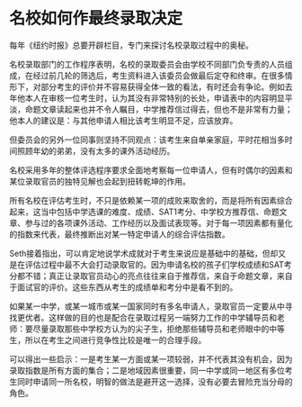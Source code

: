 # 名校如何作最终录取决定

每年《纽约时报》总要开辟栏目，专门来探讨名校录取过程中的奥秘。

名校录取部门的工作程序表明，名校的录取委员会由学校不同部门负专责的人员组成，在经过前几轮的筛选后，考生资料进入该委员会做最后定夺和终审。在很多情形下，对部分考生的评价并不容易获得全体一致的看法，有时还会有争论。例如去年他本人在审核一位考生时，认为其没有非常特别的长处，申请表中的内容明显平淡，命题文章读起来也并不令人瞩目，中学推荐信过得去，但也不是非常有力量；他本人的建议是：与其他申请人相比该考生明显不足，应该放弃。

但委员会的另外一位同事则坚持不同观点：该考生来自单亲家庭，平时花相当多时间照顾年幼的弟弟，没有太多的课外活动经历。

名校采用多年的整体评选程序要求全面地考察每一位申请人，但有时偶尔的因素和某位录取官员的独特见解也会起到扭转乾坤的作用。

所有名校在评估考生时，不只是依赖某一项的成败来取舍的，而是将所有因素综合起来，这当中包括中学选课的难度、成绩、SAT1考分、中学校方推荐信、命题文章、参与过的各项课外活动、工作经历以及面试表现等。对于每一项因素都有量化的指数来代表，最终推断出对某一特定申请人的综合评估指数。

Seth接着指出，可以肯定地说学术成就对于考生来说应是基础中的基础，但却又是在评估过程中最不大会打动录取官的。因为申请名校的孩子们学校成绩和SAT考分都不错；真正让录取官员动心的亮点往往来自于推荐信，来自于命题文章，来自于面试官的评价。这些东西从考生的成绩单和考分中是看不到的。

如果某一中学，或某一城市或某一国家同时有多名申请人，录取官员一定要从中寻找更优者。这样做的目的也是配合在录取过程另一端努力工作的中学辅导员和老师：要尽量录取那些中学校方认为的尖子生，拒绝那些辅导员和老师眼中的中等生，所以在考生之间进行竞争性比较是唯一的合理手段。

可以得出一些启示：一是考生某一方面或某一项较弱，并不代表其没有机会，因为录取指数是所有方面的集合；二是地域因素很重要，同一中学或同一地区有多位考生同时申请同一所名校，明智的做法是避开这一选择，没有必要去冒险充当分母的角色。